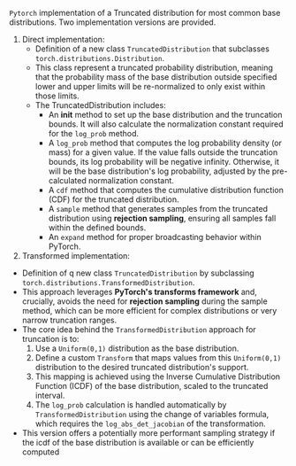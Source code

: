 `Pytorch` implementation of a Truncated distribution for most common base distributions. Two implementation versions are provided.

1. Direct implementation:
   - Definition of a new class `TruncatedDistribution` that subclasses `torch.distributions.Distribution`.
   - This class represent a truncated probability distribution, meaning that the probability mass of the base distribution outside specified lower and upper limits will be re-normalized to only exist within those limits.
   - The TruncatedDistribution includes:
     - An __init__ method to set up the base distribution and the truncation bounds. It will also calculate the normalization constant required for the `log_prob` method.
     - A `log_prob` method that computes the log probability density (or mass) for a given value. If the value falls outside the truncation bounds, its log probability will be negative infinity. Otherwise, it will be the base distribution's log probability, adjusted by the pre-calculated normalization constant.
     - A `cdf` method that computes the cumulative distribution function (CDF) for the truncated distribution.
     - A `sample` method that generates samples from the truncated distribution using **rejection sampling**, ensuring all samples fall within the defined bounds.
     - An `expand` method for proper broadcasting behavior within PyTorch.
2. Transformed implementation:
  - Definition of q new class `TruncatedDistribution` by subclassing `torch.distributions.TransformedDistribution`.
  - This approach leverages **PyTorch's transforms framework** and, crucially, avoids the need for **rejection sampling** during the sample method, which can be more efficient for complex distributions or very narrow truncation ranges.
  - The core idea behind the `TransformedDistribution` approach for truncation is to:
      1. Use a `Uniform(0,1)` distribution as the base distribution.
      2. Define a custom `Transform` that maps values from this `Uniform(0,1)` distribution to the desired truncated distribution's support.
      3. This mapping is achieved using the Inverse Cumulative Distribution Function (ICDF) of the base distribution, scaled to the truncated interval.
      4. The `log_prob` calculation is handled automatically by `TransformedDistribution` using the change of variables formula, which requires the `log_abs_det_jacobian` of the transformation.
  - This version offers a potentially more performant sampling strategy if the icdf of the base distribution is available or can be efficiently computed
